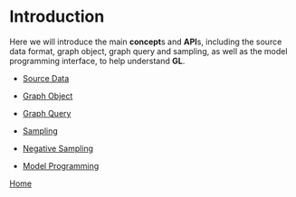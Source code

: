 # Introduction

Here we will introduce the main **concept**s and **API**s, including the source data format,
graph object, graph query and sampling, as well as the model programming interface, to help understand **GL**.

* [Source Data](source_data.md)

* [Graph Object](graph.md)

* [Graph Query](query.md)

* [Sampling](sampling.md)

* [Negative Sampling](neg_sampling.md)

* [Model Programming](model_programming.md)

[Home](../README.md)
